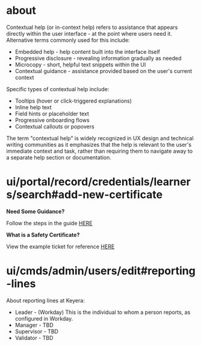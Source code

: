 # about

Contextual help (or in-context help) refers to assistance that appears directly within the user interface - at the point where users need it. Alternative terms commonly used for this include:

- Embedded help - help content built into the interface itself
- Progressive disclosure - revealing information gradually as needed
- Microcopy - short, helpful text snippets within the UI
- Contextual guidance - assistance provided based on the user's current context

Specific types of contextual help include:

- Tooltips (hover or click-triggered explanations)
- Inline help text
- Field hints or placeholder text
- Progressive onboarding flows
- Contextual callouts or popovers

The term "contextual help" is widely recognized in UX design and technical writing communities as it emphasizes that the help is relevant to the user's immediate context and task, rather than requiring them to navigate away to a separate help section or documentation.


# ui/portal/record/credentials/learners/search#add-new-certificate

**Need Some Guidance?**

Follow the steps in the guide <a target="_blank" href="https://hub.cmds.app/lobby/docs/guides/safety-certificate-upload/learner.pdf">HERE</a>

**What is a Safety Certificate?**

View the example ticket for reference <a target="_blank" href="https://hub.cmds.app/lobby/docs/guides/safety-certificate-upload/example.pdf">HERE</a>


# ui/cmds/admin/users/edit#reporting-lines

About reporting lines at Keyera:

- Leader - (Workday) This is the individual to whom a person reports, as configured in Workday.
- Manager - TBD
- Supervisor - TBD
- Validator - TBD
